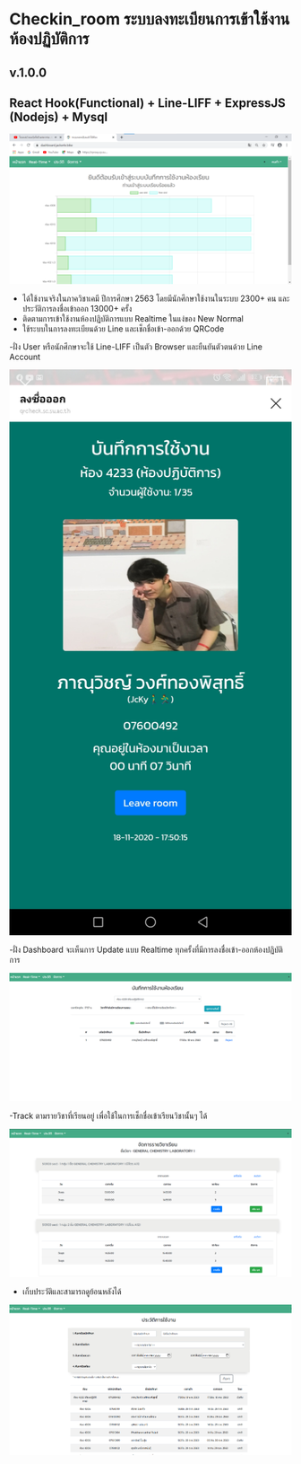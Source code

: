 # Checkin_room ระบบลงทะเบียนการเข้าใช้งานห้องปฏิบัติการ
## v.1.0.0
## React Hook(Functional) + Line-LIFF + ExpressJS (Nodejs) + Mysql

![Example](./img/readme1.jpg)

- ได้ใช้งานจริงในภาควิชาเคมี ปีการศึกษา 2563 โดยมีนักศึกษาใช้งานในระบบ 2300+ คน และประวัติการลงชื่อเข้าออก 13000+ ครั้ง
- ติดตามการเข้าใช้งานห้องปฏิบัติการแบบ Realtime ในแง่ของ New Normal
- ใช้ระบบในการลงทะเบียนด้วย Line และเช็กชื่อเข้า-ออกด้วย QRCode

-ฝั่ง User หรือนักศึกษาจะใช้ Line-LIFF เป็นตัว Browser และยืนยันตัวตนด้วย Line Account 

![ex2](./img/readme5.jpg)

-ฝั่ง Dashboard จะเห็นการ Update แบบ Realtime ทุกครั้งที่มีการลงชื่อเข้า-ออกห้องปฏิบัติการ

![ex3](./img/readme4.png)

-Track ตามรายวิชาที่เรียนอยู่ เพื่อใช้ในการเช็กชื่อเข้าเรียนวิชานั้นๆ ได้

![ex4](./img/readme3.png)

- เก็บประวัติและสามารถดูย้อนหลังได้

![ex5](./img/readme2.png)


